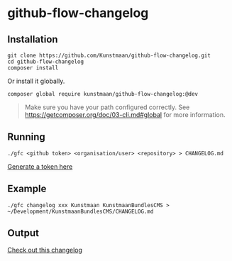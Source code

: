 # github-flow-changelog

## Installation

```
git clone https://github.com/Kunstmaan/github-flow-changelog.git
cd github-flow-changelog
composer install
```

Or install it globally.

```
composer global require kunstmaan/github-flow-changelog:@dev
```

 > Make sure you have your path configured correctly.
 > See https://getcomposer.org/doc/03-cli.md#global for more information.

## Running

```
./gfc <github token> <organisation/user> <repository> > CHANGELOG.md
```

[Generate a token here](https://github.com/settings/applications)

## Example

```
./gfc changelog xxx Kunstmaan KunstmaanBundlesCMS > ~/Development/KunstmaanBundlesCMS/CHANGELOG.md
```

## Output

[Check out this changelog](https://github.com/Kunstmaan/KunstmaanBundlesCMS/blob/master/CHANGELOG.md)
